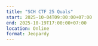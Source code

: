 ```yaml
---
title: "SCH CTF 25 Quals"
start: 2025-10-04T09:00:00+07:00
end: 2025-10-19T17:00:00+07:00
location: Online
format: Jeopardy
---
```

